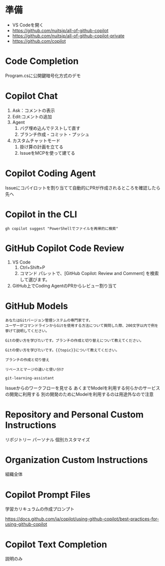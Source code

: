 # 準備

- VS Codeを開く
- https://github.com/nuitsjp/all-of-github-copilot
- https://github.com/nuitsjp/all-of-github-copilot-private
- https://github.com/copilot


# Code Completion

Program.csに公開鍵暗号化方式のデモ

# Copilot Chat

1. Ask：コメントの表示
2. Edit:コメントの追加
3. Agent
    1. バグ埋め込んでテストして直す
    2. ブランチ作成・コミット・プッシュ
4. カスタムチャットモード
    1. 掛け算の計画を立てる
    2. IssueをMCPを使って建てる

# Copilot Coding Agent

Issueにコパイロットを割り当てて自動的にPRが作成されるところを確認したら先へ

# Copilot in the CLI

```pwsh
gh copilot suggest "PowerShellでファイルを再帰的に検索"
```

# GitHub Copilot Code Review

1. VS Code
    1. Ctrl+Shift+P
    2. コマンド パレットで、[GitHub Copilot: Review and Comment] を検索して選びます。
2. GitHub上でCoding AgentのPRからレビュー割り当て

# GitHub Models

```prompt
あなたはGitバージョン管理システムの専門家です。
ユーザーがコマンドラインからGitを使用する方法について質問した際、200文字以内で例を挙げて説明してください。
```

```prompt
Gitの使い方を学びたいです。ブランチの作成と切り替えについて教えてください。
```

```prompt
Gitの使い方を学びたいです。{{topic}}について教えてください。
```

```variable
ブランチの作成と切り替え
```

```variable
リベースとマージの違いと使い分け
```

```text
git-learning-assistant
```

Issueからのワークフローを見せる
あくまでModelを利用する何らかのサービスの開発に利用する
別の開発のためにModelを利用するのは用途外なので注意

# Repository and Personal Custom Instructions

リポジトリー
パーソナル
個別カスタマイズ

# Organization Custom Instructions

組織全体

# Copilot Prompt Files

学習カリキュラムの作成プロンプト

https://docs.github.com/ja/copilot/using-github-copilot/best-practices-for-using-github-copilot



# Copilot Text Completion

説明のみ